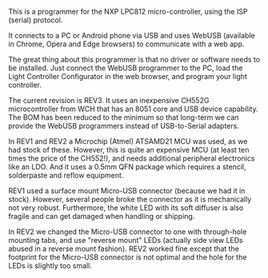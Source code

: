 This is a programmer for the NXP LPC812 micro-controller, using the ISP (serial) protocol.

It connects to a PC or Android phone via USB and uses WebUSB (available in Chrome, Opera and Edge browsers) to communicate with a web app.

The great thing about this programmer is that no driver or software needs to be installed. Just connect the WebUSB programmer to the PC, load the Light Controller Configurator in the web browser, and program your light controller.


The current revision is REV3. It uses an inexpensive CH552G microcontroller from WCH that has an 8051 core and USB device capability. The BOM has been reduced to the minimum so that long-term we can provide the WebUSB programmers instead of USB-to-Serial adapters.

In REV1 and REV2 a Microchip (Atmel) ATSAMD21 MCU was used, as we had stock of these. However, this is quite an expensive MCU (at least ten times the price of the CH552!), and needs additional peripheral electronics like an LDO. And it uses a 0.5mm QFN package which requires a stencil, solderpaste and reflow equipment.

REV1 used a surface mount Micro-USB connector (because we had it in stock). However, several people broke the connector as it is mechanically not very robust. Furthermore, the white LED with its soft diffuser is also fragile and can get damaged when handling or shipping.

In REV2 we changed the Micro-USB connector to one with through-hole mounting tabs, and use "reverse mount" LEDs (actually side view LEDs abused in a reverse mount fashion). REV2 worked fine except that the footprint for the Micro-USB connector is not optimal and the hole for the LEDs is slightly too small.


